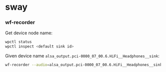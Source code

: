 # sway

### wf-recorder
Get device node name:
```sh
wpctl status
wpctl inspect <default sink id>
```
Given device name `alsa_output.pci-0000_07_00.6.HiFi__Headphones__sink`:
```sh
wf-recorder --audio=alsa_output.pci-0000_07_00.6.HiFi__Headphones__sink.monitor
```
